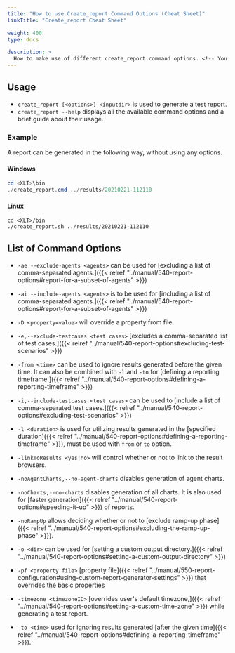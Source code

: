 ```yaml
---
title: "How to use Create_report Command Options (Cheat Sheet)"
linkTitle: "Create_report Cheat Sheet"

weight: 400
type: docs

description: >
  How to make use of different create_report command options. <!-- You will find the usage instructions and a list of available commands below. -->
---
```

## Usage
- `create_report [<options>] <inputdir>` is used to generate a test report.
- `create_report --help` displays all the available command options and a brief guide about their usage.

### Example

 A report can be generated in the following way, without using any options.
#### Windows
```powershell 
cd <XLT>\bin 
./create_report.cmd ../results/20210221-112110 
```
#### Linux
```shell 
cd <XLT>/bin 
./create_report.sh ../results/20210221-112110 
```

## List of Command Options
- `-ae --exclude-agents <agents>` can be used for [excluding a list of comma-separated agents.]({{< relref "../manual/540-report-options#report-for-a-subset-of-agents" >}})

- `-ai --include-agents <agents>` is to be used for [including a list of comma-separated agents.]({{< relref "../manual/540-report-options#report-for-a-subset-of-agents" >}}) 

-  `-D <property=value>` will override a property from file.

- `-e,--exclude-testcases <test cases>` [excludes a comma-separated list of test cases.]({{< relref "../manual/540-report-options#excluding-test-scenarios" >}})

- `-from <time>` can be used to ignore results generated before the given time. It can also be combined with `-l` and `-to` for [defining a reporting timeframe.]({{< relref "../manual/540-report-options#defining-a-reporting-timeframe" >}})

- `-i,--include-testcases <test cases>` can be used to [include a list of comma-separated test cases.]({{< relref "../manual/540-report-options#excluding-test-scenarios" >}})
- `-l <duration>` is used for utilizing results generated in the [specified duration]({{< relref "../manual/540-report-options#defining-a-reporting-timeframe" >}}), must be used with `from` or `to` option.

- `-linkToResults <yes|no>` will control whether or not to link to the result browsers.

- `-noAgentCharts,--no-agent-charts` disables generation of agent charts.

- `-noCharts,--no-charts` disables generation of all charts. It is also used for [faster generation]({{< relref "../manual/540-report-options#speeding-it-up" >}}) of reports.

- `-noRampUp` allows deciding whether or not to [exclude ramp-up phase]({{< relref "../manual/540-report-options#excluding-the-ramp-up-phase" >}}).

- `-o <dir>` can be used for [setting a custom output directory.]({{< relref "../manual/540-report-options#setting-a-custom-output-directory" >}})

- `-pf <property file>` [property file]({{< relref "../manual/550-report-configuration#using-custom-report-generator-settings" >}}) that overrides the basic properties

- `-timezone <timezoneID>` [overrides user's default timezone,]({{< relref "../manual/540-report-options#setting-a-custom-time-zone" >}}) while generating a test report.

- `-to <time>` used for ignoring results generated [after the given time]({{< relref "../manual/540-report-options#defining-a-reporting-timeframe" >}}).